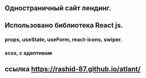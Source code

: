 ## Одностраничный сайт лендинг.
## Использовано библиотека React js.
### props, useState, useForm, react-icons, swiper.
### scss, с адаптивам
## ссылка  https://rashid-87.github.io/atlant/
